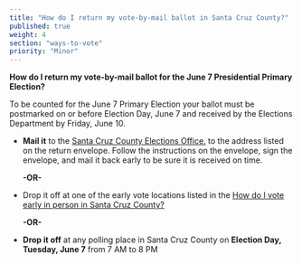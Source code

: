 ```yaml
---
title: "How do I return my vote-by-mail ballot in Santa Cruz County?"
published: true
weight: 4
section: "ways-to-vote"
priority: "Minor"
---
```


**How do I return my vote-by-mail ballot for the June 7 Presidential Primary Election?**  

To be counted for the June 7 Primary Election your ballot must be postmarked on or before Election Day, June 7 and received by the Elections Department by Friday, June 10.  

- **Mail it** to the [Santa Cruz County Elections Office.](#section-election-office-contact) to the address listed on the return envelope. Follow the instructions on the envelope, sign the envelope, and mail it back early to be sure it is received on time.  

  **-OR-**  
  
- Drop it off at one of the early vote locations listed in the [How do I vote early in person in Santa Cruz County?](#menu-item-vote-early-in-person)  

  **-OR-**  

- **Drop it off** at any polling place in Santa Cruz County on **Election Day, Tuesday, June 7** from 7 AM to 8 PM

